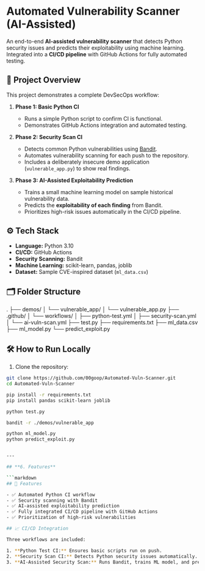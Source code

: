 # Automated Vulnerability Scanner (AI-Assisted)

An end-to-end **AI-assisted vulnerability scanner** that detects Python security issues and predicts their exploitability using machine learning. Integrated into a **CI/CD pipeline** with GitHub Actions for fully automated testing.


## 🚀 Project Overview

This project demonstrates a complete DevSecOps workflow:

1. **Phase 1: Basic Python CI**
   - Runs a simple Python script to confirm CI is functional.
   - Demonstrates GitHub Actions integration and automated testing.

2. **Phase 2: Security Scan CI**
   - Detects common Python vulnerabilities using [Bandit](https://bandit.readthedocs.io/).
   - Automates vulnerability scanning for each push to the repository.
   - Includes a deliberately insecure demo application (`vulnerable_app.py`) to show real findings.

3. **Phase 3: AI-Assisted Exploitability Prediction**
   - Trains a small machine learning model on sample historical vulnerability data.
   - Predicts the **exploitability of each finding** from Bandit.
   - Prioritizes high-risk issues automatically in the CI/CD pipeline.

## ⚙️ Tech Stack

- **Language:** Python 3.10  
- **CI/CD:** GitHub Actions  
- **Security Scanning:** Bandit  
- **Machine Learning:** scikit-learn, pandas, joblib  
- **Dataset:** Sample CVE-inspired dataset (`ml_data.csv`)  

## 🗂️ Folder Structure

.
├── demos/
│   └── vulnerable_app/
│       └── vulnerable_app.py
├── .github/
│   └── workflows/
│       ├── python-test.yml
│       ├── security-scan.yml
│       └── ai-vuln-scan.yml
├── test.py
├── requirements.txt
├── ml_data.csv
├── ml_model.py
└── predict_exploit.py

## 🛠️ How to Run Locally

1. Clone the repository:

```bash
git clone https://github.com/00goop/Automated-Vuln-Scanner.git
cd Automated-Vuln-Scanner

pip install -r requirements.txt
pip install pandas scikit-learn joblib

python test.py

bandit -r ./demos/vulnerable_app

python ml_model.py
python predict_exploit.py


---

## **6. Features**

```markdown
## 🎯 Features

- ✅ Automated Python CI workflow  
- ✅ Security scanning with Bandit  
- ✅ AI-assisted exploitability prediction  
- ✅ Fully integrated CI/CD pipeline with GitHub Actions  
- ✅ Prioritization of high-risk vulnerabilities  

## 📈 CI/CD Integration

Three workflows are included:

1. **Python Test CI:** Ensures basic scripts run on push.  
2. **Security Scan CI:** Detects Python security issues automatically.  
3. **AI-Assisted Security Scan:** Runs Bandit, trains ML model, and predicts exploitability in a single workflow.  
